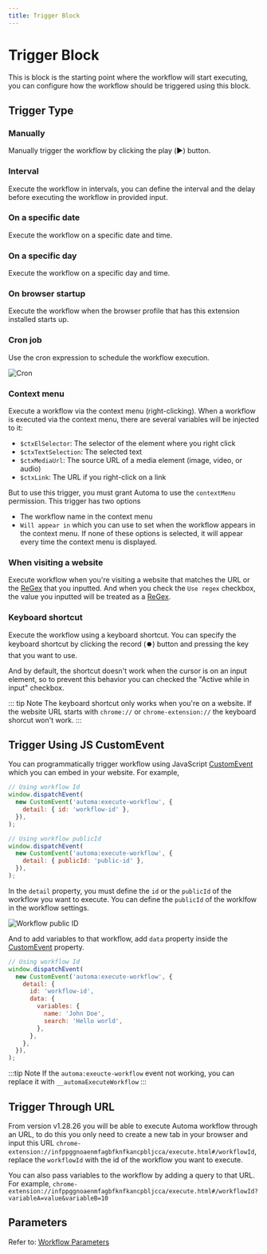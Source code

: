 ```yaml
---
title: Trigger Block
---
```


# Trigger Block

This is block is the starting point where the workflow will start executing, you can configure how the workflow should be triggered using this block.

## Trigger Type

### Manually

Manually trigger the workflow by clicking the play (▶️) button.

### Interval

Execute the workflow in intervals, you can define the interval and the delay before executing the workflow in provided input.

### On a specific date

Execute the workflow on a specific date and time.

### On a specific day

Execute the workflow on a specific day and time.

### On browser startup

Execute the workflow when the browser profile that has this extension installed starts up.

### Cron job

Use the cron expression to schedule the workflow execution.

![Cron](https://s3.ap-southeast-1.amazonaws.com/automa-pub/i/2024/12/02/17s5ar-lj.png)

### Context menu

Execute a workflow via the context menu (right-clicking). When a workflow is executed via the context menu, there are several variables will be injected to it:

- `$ctxElSelector`: The selector of the element where you right click
- `$ctxTextSelection`: The selected text
- `$ctxMediaUrl`: The source URL of a media element (image, video, or audio)
- `$ctxLink`: The URL if you right-click on a link

But to use this trigger, you must grant Automa to use the `contextMenu` permission. This trigger has two options

- The workflow name in the context menu
- `Will appear in` which you can use to set when the workflow appears in the context menu. If none of these options is selected, it will appear every time the context menu is displayed.

### When visiting a website

Execute workflow when you're visiting a website that matches the URL or the [ReGex](https://developer.mozilla.org/en-US/docs/Web/JavaScript/Guide/Regular_Expressions) that you inputted. And when you check the `Use regex` checkbox, the value you inputted will be treated as a [ReGex](https://developer.mozilla.org/en-US/docs/Web/JavaScript/Guide/Regular_Expressions).

### Keyboard shortcut

Execute the workflow using a keyboard shortcut. You can specify the keyboard shortcut by clicking the record (⏺️) button and pressing the key that you want to use.

And by default, the shortcut doesn't work when the cursor is on an input element, so to prevent this behavior you can checked the "Active while in input" checkbox.

::: tip Note The keyboard shortcut only works when you're on a website. If the website URL starts with `chrome://` or `chrome-extension://` the keyboard shorcut won't work. :::

## Trigger Using JS CustomEvent

You can programmatically trigger workflow using JavaScript [CustomEvent](https://developer.mozilla.org/en-US/docs/Web/API/CustomEvent) which you can embed in your website. For example,

```js
// Using workflow Id
window.dispatchEvent(
  new CustomEvent('automa:execute-workflow', {
    detail: { id: 'workflow-id' },
  }),
);

// Using workflow publicId
window.dispatchEvent(
  new CustomEvent('automa:execute-workflow', {
    detail: { publicId: 'public-id' },
  }),
);
```

In the `detail` property, you must define the `id` or the `publicId` of the workflow you want to execute. You can define the `publicId` of the worklfow in the workflow settings.

![Workflow public ID](https://s3.ap-southeast-1.amazonaws.com/automa-pub/i/2024/12/02/17s5as-e0.png)

And to add variables to that workflow, add `data` property inside the [CustomEvent](https://developer.mozilla.org/en-US/docs/Web/API/CustomEvent) property.

```js
// Using workflow Id
window.dispatchEvent(
  new CustomEvent('automa:execute-workflow', {
    detail: {
      id: 'workflow-id',
      data: {
        variables: {
          name: 'John Doe',
          search: 'Hello world',
        },
      },
    },
  }),
);
```

:::tip Note If the `automa:exeucte-workflow` event not working, you can replace it with `__automaExecuteWorkflow` :::

## Trigger Through URL

From version v1.28.26 you will be able to execute Automa workflow through an URL, to do this you only need to create a new tab in your browser and input this URL `chrome-extension://infppggnoaenmfagbfknfkancpbljcca/execute.html#/workflowId`, replace the `workflowId` with the id of the workflow you want to execute.

You can also pass variables to the workflow by adding a query to that URL. For example, `chrome-extension://infppggnoaenmfagbfknfkancpbljcca/execute.html#/workflowId?variableA=value&variableB=10`

## Parameters

Refer to: [Workflow Parameters](../workflow/parameters.md)

